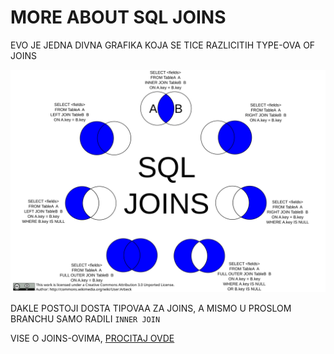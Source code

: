 # MORE ABOUT SQL JOINS

EVO JE JEDNA DIVNA GRAFIKA KOJA SE TICE RAZLICITIH TYPE-OVA OF JOINS

![joins](images/SQL_Joins.svg)

DAKLE POSTOJI DOSTA TIPOVAA ZA JOINS, A MISMO U PROSLOM BRANCHU SAMO RADILI `INNER JOIN`

VISE O JOINS-OVIMA, [PROCITAJ OVDE](https://btholt.github.io/complete-intro-to-databases/complex-sql-queries#join)
